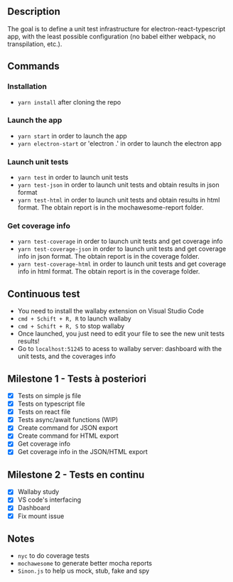 ## Description
The goal is to define a unit test infrastructure for electron-react-typescript app, with the least possible configuration (no babel either webpack, no transpilation, etc.).

## Commands
### Installation
* `yarn install` after cloning the repo

### Launch the app
* `yarn start` in order to launch the app
* `yarn electron-start` or 'electron .' in order to launch the electron app

### Launch unit tests
* `yarn test` in order to launch unit tests
* `yarn test-json` in order to launch unit tests and obtain results in json format
* `yarn test-html` in order to launch unit tests and obtain results in html format. The obtain report is in the mochawesome-report folder.

### Get coverage info
* `yarn test-coverage` in order to launch unit tests and get coverage info
* `yarn test-coverage-json` in order to launch unit tests and get coverage info in json format. The obtain report is in the coverage folder.
* `yarn test-coverage-html` in order to launch unit tests and get coverage info in html format. The obtain report is in the coverage folder.

## Continuous test
* You need to install the wallaby extension on Visual Studio Code
* `cmd + Schift + R, R` to launch wallaby
* `cmd + Schift + R, S` to stop wallaby
* Once launched, you just need to edit your file to see the new unit tests results!
* Go to `localhost:51245` to acess to wallaby server: dashboard with the unit tests, and the coverages info

## Milestone 1 - Tests à posteriori
- [x] Tests on simple js file
- [x] Tests on typescript file
- [x] Tests on react file
- [x] Tests async/await functions (WIP)
- [x] Create command for JSON export
- [x] Create command for HTML export
- [x] Get coverage info
- [x] Get coverage info in the JSON/HTML export

## Milestone 2 - Tests en continu
- [x] Wallaby study
- [x] VS code's interfacing
- [x] Dashboard
- [x] Fix mount issue

## Notes
* `nyc` to do coverage tests
* `mochawesome` to generate better mocha reports
* `Sinon.js` to help us mock, stub, fake and spy
